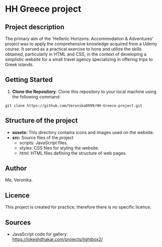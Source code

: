 # HH Greece project

## Project description
The primary aim of the 'Hellenic Horizons: Accommodation & Adventures' project was to apply the comprehensive knowledge acquired from a Udemy course. It served as a practical exercise to hone and utilize the skills obtained, particularly in HTML and CSS, in the context of developing a simplistic website for a small travel agency specializing in offering trips to Greek islands.


## Getting Started

1. **Clone the Repository**: Clone this repository to your local machine using the following command:

```
git clone https://github.com/Veronika0999/HH-Greece-project.git
```

## Structure of the project
- **assets:** This directory contains icons and images used on the website.
- **src:** Source files of the project
  -  scripts: JavaScript files.
  -  styles: CSS files for styling the website.
  -  html: HTML files defining the structure of web pages.

## Author
Me, Veronika.

## Licence
This project is created for practice, therefore there is no specific licence.

## Sources
- JavaScript code for gallery: https://lokeshdhakar.com/projects/lightbox2/
